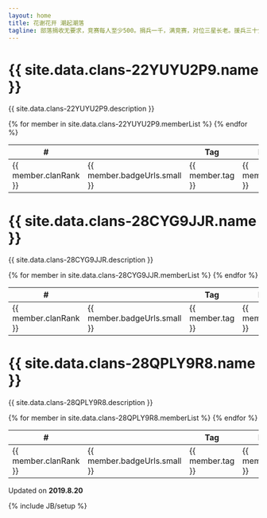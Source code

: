 ```yaml
---
layout: home
title: 花谢花开 潮起潮落
tagline: 部落捐收无要求，竞赛每人至少500。捐兵一千，满竞赛，对位三星长老。援兵三十分钟内按要求，过后随意补，部落战除外。部落战每周四六上午开，不参战挂红，参战挂绿并加群874577443。
---
```


<div class="page-header">
    <h1> {{ site.data.clans-22YUYU2P9.name }} </h1>
</div>
<div class="jumbotron">
    <p> {{ site.data.clans-22YUYU2P9.description }} </p>
</div>

<div class="row">
<table class="table" >
<thread>
<tr>
    <th>#</th>
    <th></th>
    <th>Tag</th>
    <th>Name</th>
    <th>Role</th>
    <th>Level</th>
    <th>Trophies</th>
    <th>Versus Trophies</th>
    <th>Donations</th>
    <th>Donations Received</th>
</tr>
</thread>

<tbody>
{% for member in site.data.clans-22YUYU2P9.memberList %}
<tr>
    <td>{{ member.clanRank }}</td>
    <td>{{ member.badgeUrls.small }}</td>
    <td>{{ member.tag }}</td>
    <td>{{ member.name }}</td>
    <td>{{ member.role }}</td>
    <td>{{ member.expLevel }}</td>
    <td>{{ member.trophies}}</td>
    <td>{{ member.versusTrophies}}</td>
    <td>{{ member.donations }}</td>
    <td>{{ member.donationsReceived }}</td>
</tr>
{% endfor %}
</tbody>
</table>
</div>


<div class="page-header">
    <h1> {{ site.data.clans-28CYG9JJR.name }} </h1>
</div>
<div class="jumbotron">
    <p> {{ site.data.clans-28CYG9JJR.description }} </p>
</div>
<div class="row">
<table class="table" >
<thread>
<tr>
    <th>#</th>
    <th></th>
    <th>Tag</th>
    <th>Name</th>
    <th>Role</th>
    <th>Level</th>
    <th>Trophies</th>
    <th>Versus Trophies</th>
    <th>Donations</th>
    <th>Donations Received</th>
</tr>
</thread>

<tbody>
{% for member in site.data.clans-28CYG9JJR.memberList %}
<tr>
    <td>{{ member.clanRank }}</td>
    <td>{{ member.badgeUrls.small }}</td>
    <td>{{ member.tag }}</td>
    <td>{{ member.name }}</td>
    <td>{{ member.role }}</td>
    <td>{{ member.expLevel }}</td>
    <td>{{ member.trophies}}</td>
    <td>{{ member.versusTrophies}}</td>
    <td>{{ member.donations }}</td>
    <td>{{ member.donationsReceived }}</td>
</tr>
{% endfor %}
</tbody>
</table>
</div>


<div class="page-header">
    <h1> {{ site.data.clans-28QPLY9R8.name }} </h1>
</div>
<div class="jumbotron">
    <p> {{ site.data.clans-28QPLY9R8.description }} </p>
</div>
<div class="row">
<table class="table" >
<thread>
<tr>
    <th>#</th>
    <th></th>
    <th>Tag</th>
    <th>Name</th>
    <th>Role</th>
    <th>Level</th>
    <th>Trophies</th>
    <th>Versus Trophies</th>
    <th>Donations</th>
    <th>Donations Received</th>
</tr>
</thread>

<tbody>
{% for member in site.data.clans-28QPLY9R8.memberList %}
<tr>
    <td>{{ member.clanRank }}</td>
    <td>{{ member.badgeUrls.small }}</td>
    <td>{{ member.tag }}</td>
    <td>{{ member.name }}</td>
    <td>{{ member.role }}</td>
    <td>{{ member.expLevel }}</td>
    <td>{{ member.trophies}}</td>
    <td>{{ member.versusTrophies}}</td>
    <td>{{ member.donations }}</td>
    <td>{{ member.donationsReceived }}</td>
</tr>
{% endfor %}
</tbody>
</table>
</div>

<div class="alert alert-info" role="alert">
       Updated on <strong>2019.8.20</strong>
</div>


{% include JB/setup %}
